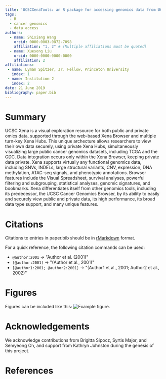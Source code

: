 ```yaml
---
title: 'UCSCXenaTools: an R package for accessing genomics data from UCSC Xena platform, from cancer multi-omics to single-cell RNA-seq'
tags:
  - R
  - cancer genomics
  - data access
authors:
  - name: Shixiang Wang
    orcid: 0000-0003-0872-7098
    affiliation: "1, 2" # (Multiple affiliations must be quoted)
  - name: Xuesong Liu
    orcid: 0000-0000-0000-0000
    affiliation: 2
affiliations:
 - name: Lyman Spitzer, Jr. Fellow, Princeton University
   index: 1
 - name: Institution 2
   index: 2
date: 21 June 2019
bibliography: paper.bib
---
```


# Summary

UCSC Xena is a visual exploration resource for both public and private omics data, supported through the web-based Xena Browser and multiple turn-key Xena Hubs. This unique archecture allows researchers to view their own data securely, using private Xena Hubs, simultaneously visualizing large public cancer genomics datasets, including TCGA and the GDC. Data integration occurs only within the Xena Browser, keeping private data private. Xena supports virtually any functional genomics data, including SNVs, INDELs, large structural variants, CNV, expression, DNA methylation, ATAC-seq signals, and phenotypic annotations. Browser features include the Visual Spreadsheet, survival analyses, powerful filtering and subgrouping, statistical analyses, genomic signatures, and bookmarks. Xena differentiates itself from other genomics tools, including its predecessor, the UCSC Cancer Genomics Browser, by its ability to easily and securely view public and private data, its high performance, its broad data type support, and many unique features.


# Citations

Citations to entries in paper.bib should be in
[rMarkdown](http://rmarkdown.rstudio.com/authoring_bibliographies_and_citations.html)
format.

For a quick reference, the following citation commands can be used:
- `@author:2001`  ->  "Author et al. (2001)"
- `[@author:2001]` -> "(Author et al., 2001)"
- `[@author1:2001; @author2:2001]` -> "(Author1 et al., 2001; Author2 et al., 2002)"

# Figures

Figures can be included like this: ![Example figure.](figure.png)

# Acknowledgements

We acknowledge contributions from Brigitta Sipocz, Syrtis Major, and Semyeong
Oh, and support from Kathryn Johnston during the genesis of this project.

# References
